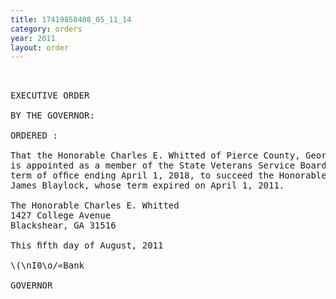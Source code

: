 ```yaml
---
title: 17419850408_05_11_14
category: orders
year: 2011
layout: order
---
```


<pre> 

EXECUTIVE ORDER

BY THE GOVERNOR:

ORDERED :

That the Honorable Charles E. Whitted of Pierce County, Georgia,
is appointed as a member of the State Veterans Service Board, for a
term of ofﬁce ending April 1, 2018, to succeed the Honorable
James Blaylock, whose term expired on April 1, 2011.

The Honorable Charles E. Whitted
1427 College Avenue
Blackshear, GA 31516

This ﬁfth day of August, 2011

\(\nI0\o/«Bank

GOVERNOR

</pre>
